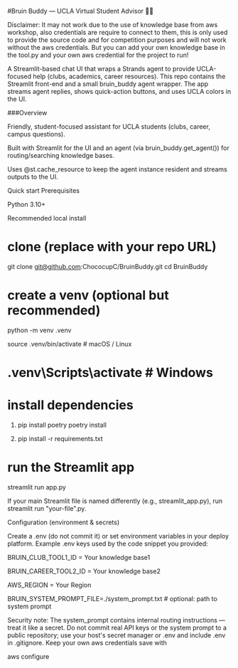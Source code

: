 #Bruin Buddy — UCLA Virtual Student Advisor 🐻💙

Disclaimer: It may not work due to the use of knowledge base from aws workshop, also credentials are require to connect to them, this is only used to provide the source code and for competition purposes and will not work without the aws credentials. But you can add your own knowledge base in the tool.py and your own aws credential for the project to run!

A Streamlit-based chat UI that wraps a Strands agent to provide UCLA-focused help (clubs, academics, career resources). This repo contains the Streamlit front-end and a small bruin_buddy agent wrapper. The app streams agent replies, shows quick-action buttons, and uses UCLA colors in the UI.

###Overview

Friendly, student-focused assistant for UCLA students (clubs, career, campus questions).

Built with Streamlit for the UI and an agent (via bruin_buddy.get_agent()) for routing/searching knowledge bases.

Uses @st.cache_resource to keep the agent instance resident and streams outputs to the UI.

Quick start
Prerequisites

Python 3.10+

Recommended local install

# clone (replace with your repo URL)

git clone git@github.com:ChococupC/BruinBuddy.git
cd BruinBuddy

# create a venv (optional but recommended)

python -m venv .venv

source .venv/bin/activate # macOS / Linux

# .venv\Scripts\activate # Windows

# install dependencies

1. pip install poetry
   poetry install

2. pip install -r requirements.txt

# run the Streamlit app

streamlit run app.py

If your main Streamlit file is named differently (e.g., streamlit_app.py), run streamlit run "your-file".py.

Configuration (environment & secrets)

Create a .env (do not commit it) or set environment variables in your deploy platform. Example .env keys used by the code snippet you provided:

BRUIN_CLUB_TOOL1_ID = Your knowledge base1

BRUIN_CAREER_TOOL2_ID = Your knowledge base2

AWS_REGION = Your Region

BRUIN_SYSTEM_PROMPT_FILE=./system_prompt.txt # optional: path to system prompt

Security note: The system_prompt contains internal routing instructions — treat it like a secret. Do not commit real API keys or the system prompt to a public repository; use your host's secret manager or .env and include .env in .gitignore. Keep your own aws credentials save with

aws configure
<your credentials>
